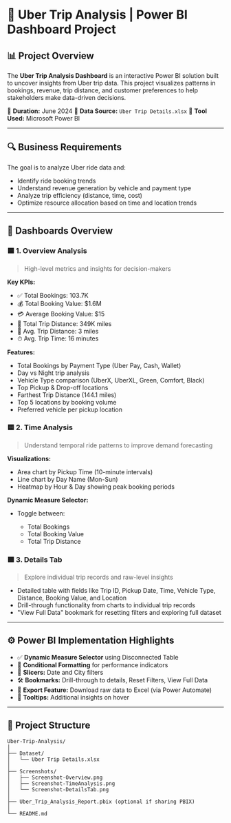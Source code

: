 # 🚕 Uber Trip Analysis | Power BI Dashboard Project

## 📊 Project Overview

The **Uber Trip Analysis Dashboard** is an interactive Power BI solution built to uncover insights from Uber trip data. This project visualizes patterns in bookings, revenue, trip distance, and customer preferences to help stakeholders make data-driven decisions.

📅 **Duration:** June 2024
📁 **Data Source:** `Uber Trip Details.xlsx`
📌 **Tool Used:** Microsoft Power BI

---

## 🔍 Business Requirements

The goal is to analyze Uber ride data and:

* Identify ride booking trends
* Understand revenue generation by vehicle and payment type
* Analyze trip efficiency (distance, time, cost)
* Optimize resource allocation based on time and location trends

---

## 🧩 Dashboards Overview

### 🟦 1. Overview Analysis

> High-level metrics and insights for decision-makers

**Key KPIs:**

* ✅ Total Bookings: 103.7K
* 💰 Total Booking Value: \$1.6M
* 💳 Average Booking Value: \$15
* 🚗 Total Trip Distance: 349K miles
* 📏 Avg. Trip Distance: 3 miles
* ⏱ Avg. Trip Time: 16 minutes

**Features:**

* Total Bookings by Payment Type (Uber Pay, Cash, Wallet)
* Day vs Night trip analysis
* Vehicle Type comparison (UberX, UberXL, Green, Comfort, Black)
* Top Pickup & Drop-off locations
* Farthest Trip Distance (144.1 miles)
* Top 5 locations by booking volume
* Preferred vehicle per pickup location

### 🟨 2. Time Analysis

> Understand temporal ride patterns to improve demand forecasting

**Visualizations:**

* Area chart by Pickup Time (10-minute intervals)
* Line chart by Day Name (Mon-Sun)
* Heatmap by Hour & Day showing peak booking periods

**Dynamic Measure Selector:**

* Toggle between:

  * Total Bookings
  * Total Booking Value
  * Total Trip Distance

### 🟩 3. Details Tab

> Explore individual trip records and raw-level insights

* Detailed table with fields like Trip ID, Pickup Date, Time, Vehicle Type, Distance, Booking Value, and Location
* Drill-through functionality from charts to individual trip records
* "View Full Data" bookmark for resetting filters and exploring full dataset

---

## ⚙️ Power BI Implementation Highlights

* ✅ **Dynamic Measure Selector** using Disconnected Table
* 🎯 **Conditional Formatting** for performance indicators
* 🧭 **Slicers:** Date and City filters
* 🛠 **Bookmarks:** Drill-through to details, Reset Filters, View Full Data
* 📁 **Export Feature:** Download raw data to Excel (via Power Automate)
* 🧠 **Tooltips:** Additional insights on hover

---

## 📂 Project Structure

```plaintext
Uber-Trip-Analysis/
│
├── Dataset/
│   └── Uber Trip Details.xlsx
│
├── Screenshots/
│   ├── Screenshot-Overview.png
│   ├── Screenshot-TimeAnalysis.png
│   └── Screenshot-DetailsTab.png
│
├── Uber_Trip_Analysis_Report.pbix (optional if sharing PBIX)
│
└── README.md
```
